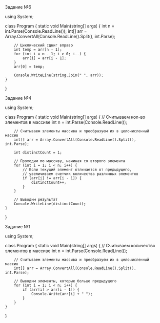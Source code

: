 Задание №6


using System;

class Program {
    static void Main(string[] args) {
        int n = int.Parse(Console.ReadLine());
        int[] arr = Array.ConvertAll(Console.ReadLine().Split(), int.Parse);

        // Циклический сдвиг вправо
        int temp = arr[n - 1];
        for (int i = n - 1; i > 0; i--) {
            arr[i] = arr[i - 1];
        }
        arr[0] = temp;

        Console.WriteLine(string.Join(" ", arr));
    }
}


Задание №4


using System;

class Program {
    static void Main(string[] args) {
        // Считываем кол-во элементов в массиве
        int n = int.Parse(Console.ReadLine());

        // Считываем элементы массива и преобразуем их в целочисленный массив
        int[] arr = Array.ConvertAll(Console.ReadLine().Split(), int.Parse);

        int distinctCount = 1;

        // Проходим по массиву, начиная со второго элемента
        for (int i = 1; i < n; i++) {
            // Если текущий элемент отличается от предыдущего,
            // увеличиваем счетчик количества различных элементов
            if (arr[i] != arr[i - 1]) {
                distinctCount++;
            }
        }

        // Выводим результат
        Console.WriteLine(distinctCount);
    }
}



Задание №1


using System;

class Program {
    static void Main(string[] args) {
        // Считываем количество элементов в массиве
        int n = int.Parse(Console.ReadLine());

        // Считываем элементы массива и преобразуем их в целочисленный массив
        int[] arr = Array.ConvertAll(Console.ReadLine().Split(), int.Parse);

        // Выводим элементы, которые больше предыдущего
        for (int i = 1; i < n; i++) {
            if (arr[i] > arr[i - 1]) {
                Console.Write(arr[i] + " ");
            }
        }
    }
}
